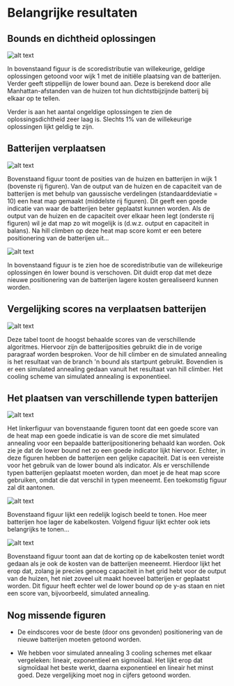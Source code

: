 # Belangrijke resultaten

## Bounds en dichtheid oplossingen

![alt text](Figures/distribution_normal.png)

In bovenstaand figuur is de scoredistributie van willekeurige, geldige oplossingen
getoond voor wijk 1 met de initiële plaatsing van de batterijen. Verder geeft
stippellijn de lower bound aan. Deze is berekend door alle Manhattan-afstanden
van de huizen tot hun dichtstbijzijnde batterij bij elkaar op te tellen.

Verder is aan het aantal ongeldige oplossingen te zien de oplossingsdichtheid
zeer laag is. Slechts 1% van de willekeurige oplossingen lijkt geldig te zijn. 

## Batterijen verplaatsen

![alt text](Figures/reposition_hillclimber.png)

Bovenstaand figuur toont de posities van de huizen en batterijen in wijk 1 (bovenste
rij figuren). Van de output van de huizen en de capaciteit van de batterijen is
met behulp van gaussische verdelingen (standaarddeviatie = 10) een heat map gemaakt
(middelste rij figuren). Dit geeft een goede indicatie van waar de batterijen beter
geplaatst kunnen worden. Als de output van de huizen en de capaciteit over elkaar
heen legt (onderste rij figuren) wil je dat map zo wit mogelijk is (d.w.z. output
en capaciteit in balans). Na hill climben op deze heat map score komt er een betere
positionering van de batterijen uit...

![alt text](Figures/distribution_replace.png)

In bovenstaand figuur is te zien hoe de scoredistributie van de willekeurige
oplossingen én lower bound is verschoven. Dit duidt erop dat met deze nieuwe
positionering van de batterijen lagere kosten gerealiseerd kunnen worden.

## Vergelijking scores na verplaatsen batterijen

![alt text](Figures/results_table_1.png)

Deze tabel toont de hoogst behaalde scores van de verschillende algoritmes. Hiervoor
zijn de batterijposities gebruikt die in de vorige paragraaf worden besproken.
Voor de hill climber en de simulated annealing is het resultaat van de branch 'n bound
als startpunt gebruikt. Bovendien is er een simulated annealing gedaan vanuit het
resultaat van hill climber. Het cooling scheme van simulated annealing is exponentieel.

## Het plaatsen van verschillende typen batterijen

![alt text](Figures/Sigma_experiments/heat_simannealing_sigma10_2.png)

Het linkerfiguur van bovenstaande figuren toont dat een goede score van de
heat map een goede indicatie is van de score die met simulated annealing voor een
bepaalde batterijpositionering behaald kan worden. Ook zie je dat de lower bound
net zo een goede indicator lijkt hiervoor. Echter, in deze figuren hebben de batterijen
een gelijke capaciteit. Dat is een vereiste voor het gebruik van de lower bound
als indicator. Als er verschillende typen batterijen geplaatst moeten worden, dan
moet je de heat map score gebruiken, omdat die dat verschil in typen meeneemt.
Een toekomstig figuur zal dit aantonen.

![alt text](Figures/n_batteries_vs_cable_cost.png)

Bovenstaand figuur lijkt een redelijk logisch beeld te tonen. Hoe meer batterijen
hoe lager de kabelkosten. Volgend figuur lijkt echter ook iets belangrijks te tonen...

![alt text](Figures/n_batteries_vs_lower_bound_2.png)

Bovenstaand figuur toont aan dat de korting op de kabelkosten teniet wordt gedaan
als je ook de kosten van de batterijen meeneemt. Hierdoor lijkt het erop dat, zolang
je precies genoeg capaciteit in het grid hebt voor de output van de huizen, het niet
zoveel uit maakt hoeveel batterijen er geplaatst worden. Dit figuur heeft echter
wel de lower bound op de y-as staan en niet een score van, bijvoorbeeld, simulated
annealing.

## Nog missende figuren

* De eindscores voor de beste (door ons gevonden) positionering van de nieuwe
batterijen moeten getoond worden.

* We hebben voor simulated annealing 3 cooling schemes met elkaar vergeleken:
lineair, exponentieel en sigmoïdaal. Het lijkt erop dat sigmoïdaal het beste werkt,
daarna exponentieel en lineair het minst goed. Deze vergelijking moet nog in cijfers
getoond worden.
